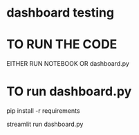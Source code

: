 # dashboard testing

# TO RUN THE CODE
EITHER RUN NOTEBOOK OR dashboard.py

# TO run dashboard.py
pip install -r requirements

streamlit run dashboard.py
